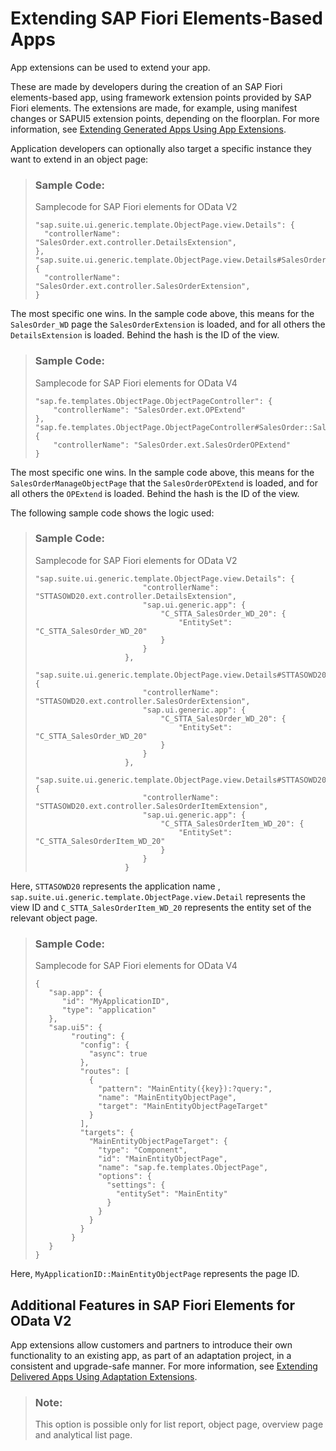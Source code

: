 <!-- loio358cf2598d71462b8ac2bd8c944efbfd -->

# Extending SAP Fiori Elements-Based Apps

App extensions can be used to extend your app.

These are made by developers during the creation of an SAP Fiori elements-based app, using framework extension points provided by SAP Fiori elements. The extensions are made, for example, using manifest changes or SAPUI5 extension points, depending on the floorplan. For more information, see [Extending Generated Apps Using App Extensions](extending-generated-apps-using-app-extensions-340cdb2.md).

Application developers can optionally also target a specific instance they want to extend in an object page:

> ### Sample Code:  
> Samplecode for SAP Fiori elements for OData V2
> 
> ```
> "sap.suite.ui.generic.template.ObjectPage.view.Details": {
> 	"controllerName": "SalesOrder.ext.controller.DetailsExtension",
> },
> "sap.suite.ui.generic.template.ObjectPage.view.Details#SalesOrder::sap.suite.ui.generic.template.ObjectPage.view.Details::SalesOrder_WD" {
> 	"controllerName": "SalesOrder.ext.controller.SalesOrderExtension",
> }
> 
> ```

The most specific one wins. In the sample code above, this means for the `SalesOrder_WD` page the `SalesOrderExtension` is loaded, and for all others the `DetailsExtension` is loaded. Behind the hash is the ID of the view.

> ### Sample Code:  
> Samplecode for SAP Fiori elements for OData V4
> 
> ```
> "sap.fe.templates.ObjectPage.ObjectPageController": {
>     "controllerName": "SalesOrder.ext.OPExtend"
> },
> "sap.fe.templates.ObjectPage.ObjectPageController#SalesOrder::SalesOrderManageObjectPage": {
>     "controllerName": "SalesOrder.ext.SalesOrderOPExtend"
> }
> ```

The most specific one wins. In the sample code above, this means for the `SalesOrderManageObjectPage` that the `SalesOrderOPExtend` is loaded, and for all others the `OPExtend` is loaded. Behind the hash is the ID of the view.

The following sample code shows the logic used:

> ### Sample Code:  
> Samplecode for SAP Fiori elements for OData V2
> 
> ```
> "sap.suite.ui.generic.template.ObjectPage.view.Details": {
>                         "controllerName": "STTASOWD20.ext.controller.DetailsExtension",
>                         "sap.ui.generic.app": {
>                             "C_STTA_SalesOrder_WD_20": {
>                                 "EntitySet": "C_STTA_SalesOrder_WD_20"
>                             }
>                         }
>                     },
>                     "sap.suite.ui.generic.template.ObjectPage.view.Details#STTASOWD20::sap.suite.ui.generic.template.ObjectPage.view.Details::C_STTA_SalesOrder_WD_20": {
>                         "controllerName": "STTASOWD20.ext.controller.SalesOrderExtension",
>                         "sap.ui.generic.app": {
>                             "C_STTA_SalesOrder_WD_20": {
>                                 "EntitySet": "C_STTA_SalesOrder_WD_20"
>                             }
>                         }
>                     },
>                     "sap.suite.ui.generic.template.ObjectPage.view.Details#STTASOWD20::sap.suite.ui.generic.template.ObjectPage.view.Details::C_STTA_SalesOrderItem_WD_20": {
>                         "controllerName": "STTASOWD20.ext.controller.SalesOrderItemExtension",
>                         "sap.ui.generic.app": {
>                             "C_STTA_SalesOrderItem_WD_20": {
>                                 "EntitySet": "C_STTA_SalesOrderItem_WD_20"
>                             }
>                         }
>                     }
> 
> ```

Here, `STTASOWD20` represents the application name , `sap.suite.ui.generic.template.ObjectPage.view.Detail` represents the view ID and `C_STTA_SalesOrderItem_WD_20` represents the entity set of the relevant object page.

> ### Sample Code:  
> Samplecode for SAP Fiori elements for OData V4
> 
> ```
> {
>    "sap.app": {
>       "id": "MyApplicationID",
>       "type": "application"
>    },
>    "sap.ui5": {
>         "routing": {
>           "config": {
>             "async": true
>           },
>           "routes": [
>             {
>               "pattern": "MainEntity({key}):?query:",
>               "name": "MainEntityObjectPage",
>               "target": "MainEntityObjectPageTarget"
>             }
>           ],
>           "targets": {
>             "MainEntityObjectPageTarget": {
>               "type": "Component",
>               "id": "MainEntityObjectPage",
>               "name": "sap.fe.templates.ObjectPage",
>               "options": {
>                 "settings": {
>                   "entitySet": "MainEntity"
>                 }
>               }
>             }
>           }
>         }
>    }
> }
> ```

Here, `MyApplicationID::MainEntityObjectPage` represents the page ID.



<a name="loio358cf2598d71462b8ac2bd8c944efbfd__section_b5m_cr3_znb"/>

## Additional Features in SAP Fiori Elements for OData V2

App extensions allow customers and partners to introduce their own functionality to an existing app, as part of an adaptation project, in a consistent and upgrade-safe manner. For more information, see [Extending Delivered Apps Using Adaptation Extensions](extending-delivered-apps-using-adaptation-extensions-52fc48b.md).

> ### Note:  
> This option is possible only for list report, object page, overview page and analytical list page.

